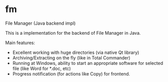 # fm
File Manager (Java backend impl)

This is a implementation for the backend of File Manager in Java.

Main features:
- Excellent working with huge directories (via native Qt library)
- Archiving/Extracting on the fly (like in Total Commander)
- Running at Windows, ability to start an appropriate software for selected file (like Word for *.doc, etc)
- Progress notification (for actions like Copy) for frontend.
